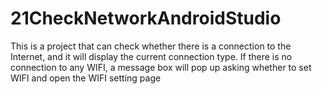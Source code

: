# 21CheckNetworkAndroidStudio
This is a project that can check whether there is a connection to the Internet, and it will display the current connection type. If there is no connection to any WIFI, a message box will pop up asking whether to set WIFI and open the WIFI setting page 

